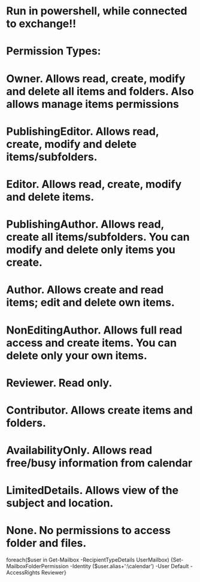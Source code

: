 #    Run in powershell, while connected to exchange!!
#    Permission Types:
#    Owner.  Allows read, create, modify and delete all items and folders. Also allows manage items permissions
#    PublishingEditor.  Allows read, create, modify and delete items/subfolders.
#    Editor.  Allows read, create, modify and delete items.
#    PublishingAuthor.  Allows read, create all items/subfolders. You can modify and delete only items you create.
#    Author.  Allows create and read items; edit and delete own items.
#    NonEditingAuthor.  Allows full read access and create items. You can delete only your own items.
#    Reviewer.  Read only.
#    Contributor.  Allows create items and folders.
#    AvailabilityOnly.  Allows read free/busy information from calendar
#    LimitedDetails.  Allows view of the subject and location.
#    None.  No permissions to access folder and files.
 

foreach($user in Get-Mailbox -RecipientTypeDetails UserMailbox) {Set-MailboxFolderPermission -Identity ($user.alias+':\calendar’) -User Default -AccessRights Reviewer}
